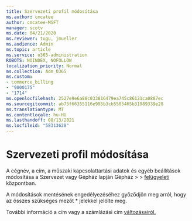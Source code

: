 ```yaml
---
title: Szervezeti profil módosítása
ms.author: cmcatee
author: cmcatee-MSFT
manager: scotv
ms.date: 04/21/2020
ms.reviewer: tugu, jmueller
ms.audience: Admin
ms.topic: article
ms.service: o365-administration
ROBOTS: NOINDEX, NOFOLLOW
localization_priority: Normal
ms.collection: Adm_O365
ms.custom:
- commerce_billing
- "9000175"
- "1714"
ms.openlocfilehash: 2527e9e6a88c033816479ea745c86121ca0887ec
ms.sourcegitcommit: ab75f66355116e995b3cb5505465b31989339e28
ms.translationtype: MT
ms.contentlocale: hu-HU
ms.lasthandoff: 08/13/2021
ms.locfileid: "58313628"
---
```

# <a name="change-organization-profile"></a>Szervezeti profil módosítása

A cégnév, a cím, a műszaki kapcsolattartási adatok és egyéb beállítások módosítása a Szervezet vagy Gépház lapján Gépház  >    >  [felügyeleti](https://admin.microsoft.com/AdminPortal/Home#/Settings/OrganizationProfile/:/Settings/L1/OrganizationInformation) központban.

A módosítások mentésének engedélyezéséhez győződjön meg arról, hogy az összes szükséges mezőt * jelekkel jelölte meg.

További információ a cím vagy a számlázási cím [változásairól.](https://docs.microsoft.com/microsoft-365/admin/manage/change-address-contact-and-more)
